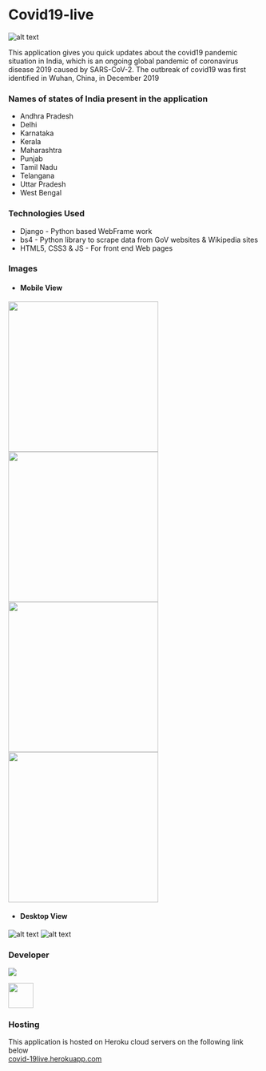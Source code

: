 # Covid19-live

![alt text](https://img.techpowerup.org/200705/8.jpg)

This application gives you quick updates about the covid19 pandemic situation in India, which is an ongoing global pandemic of coronavirus disease 2019 caused by SARS-CoV-2. The outbreak of covid19 was first identified in Wuhan, China, in December 2019

### Names of states of India present in the application
* Andhra Pradesh
* Delhi
* Karnataka
* Kerala
* Maharashtra
* Punjab
* Tamil Nadu
* Telangana
* Uttar Pradesh
* West Bengal

### Technologies Used
* Django - Python based WebFrame work
* bs4 - Python library to scrape data from GoV websites & Wikipedia sites
* HTML5, CSS3 & JS - For front end Web pages

### Images

* #### Mobile View
<img align="center" src="https://img.techpowerup.org/200705/1.jpg" width="300">
<img align="center" src="https://img.techpowerup.org/200705/2420.jpg" width="300">
<img align="center" src="https://img.techpowerup.org/200705/3401.jpg" width="300">
<img align="center" src="https://img.techpowerup.org/200705/4.jpg" width="300">

* #### Desktop View
![alt text](https://img.techpowerup.org/200705/5.png)
![alt text](https://img.techpowerup.org/200705/7.png)

### Developer
<img src="https://img.techpowerup.org/200705/name.gif">

<a href="https://www.instagram.com/bryan.caldeira/"><img src="https://upload.wikimedia.org/wikipedia/commons/thumb/e/e7/Instagram_logo_2016.svg/132px-Instagram_logo_2016.svg.png" width="50" height="50"></a>

### Hosting
This application is hosted on Heroku cloud servers on the following link below<br/>
[covid-19live.herokuapp.com](https://covid-19liveindia.herokuapp.com/)
